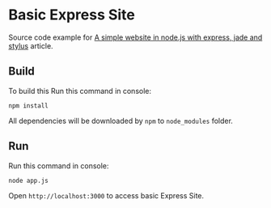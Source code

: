 Basic Express Site
==================

Source code example for [A simple website in node.js with express, jade and stylus](http://www.clock.co.uk/blog/a-simple-website-in-nodejs-with-express-jade-and-stylus) article.

Build
-----
To build this 
Run this command in console:

```
npm install
```

All dependencies will be downloaded by `npm` to `node_modules` folder.

Run
---

Run this command in console:

```
node app.js
```

Open `http://localhost:3000` to access basic Express Site.
